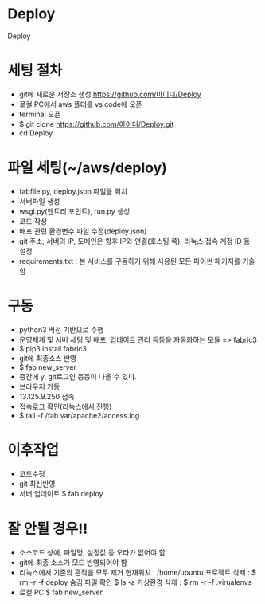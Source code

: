 # Deploy
Deploy

# 세팅 절차
- git에 새로운 저장소 생성 https://github.com/아이디/Deploy
- 로컬 PC에서 aws 폴더를 vs code에 오픈
- terminal 오픈
- $ git clone https://github.com/아이디/Deploy.git
- cd Deploy

# 파일 세팅(~/aws/deploy)
- fabfile.py, deploy.json 파일을 위치
- 서버파일 생성
- wsgi.py(엔트리 포인트), run.py 생성
- 코드 작성
- 배포 관련 환경변수 파일 수정(deploy.json)
- git 주소, 서버의 IP, 도메인은 향후 IP와 연결(호스팅 쪽), 리눅스 접속 계정 ID 등 설정
- requirements.txt : 본 서비스를 구동하기 위해 사용된 모든 파이썬 패키지를 기술함

# 구동
- python3 버전 기반으로 수행
- 운영체계 및 서버 세팅 및 배포, 업데이트 관리 등등을 자동화하는 모듈 => fabric3
- $ pip3 install fabric3
- git에 최종소스 반영
- $ fab new_server
- 중간에 y, git로그인 등등이 나올 수 있다.
- 브라우저 가동
- 13.125.9.250 접속
- 접속로그 확인(리눅스에서 진행)
- $ tail -f /fab var/apache2/access.log

# 이후작업
- 코드수정
- git 최신반영
- 서버 업데이트
    $ fab deploy

# 잘 안될 경우!!
- 소스코드 상에, 파일명, 설정값 등 오타가 없어야 함
- git에 최종 소스가 모드 반영되어야 함
- 리눅스에서 기존의 흔적을 모두 제거
  현재위치 : /home/ubuntu
  프로젝트 삭제 : $ rm -r -f deploy
  숨김 파일 확인
  $ ls -a
  가상환경 삭제 :
  $ rm -r -f .virualenvs
- 로컬 PC
  $ fab new_server